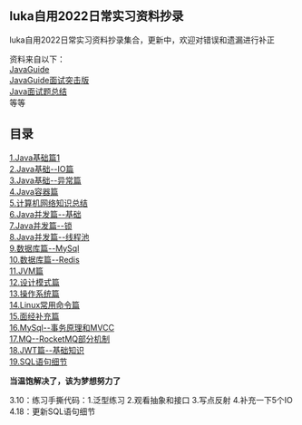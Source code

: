 ## luka自用2022日常实习资料抄录

luka自用2022日常实习资料抄录集合，更新中，欢迎对错误和遗漏进行补正

资料来自以下：   
 [JavaGuide](https://javaguide.cn/)  
 [JavaGuide面试突击版](https://snailclimb.gitee.io/javaguide-interview/#/)   
 [Java面试题总结](https://juejin.cn/post/6844904125755293710)   
等等

## 目录

 [1.Java基础篇1](https://github.com/lukaliou123/lukaliou123.github.io/issues/3)  
 [2.Java基础--IO篇 ](https://github.com/lukaliou123/lukaliou123.github.io/issues/4)  
 [3.Java基础--异常篇](https://github.com/lukaliou123/lukaliou123.github.io/issues/5)  
 [4.Java容器篇](https://github.com/lukaliou123/lukaliou123.github.io/issues/1)  
 [5.计算机网络知识总结](https://github.com/lukaliou123/lukaliou123.github.io/issues/2)  
 [6.Java并发篇--基础](https://github.com/lukaliou123/lukaliou123.github.io/issues/6)  
 [7.Java并发篇--锁](https://github.com/lukaliou123/lukaliou123.github.io/issues/7)  
 [8.Java并发篇--线程池](https://github.com/lukaliou123/lukaliou123.github.io/issues/8)  
 [9.数据库篇--MySql](https://github.com/lukaliou123/lukaliou123.github.io/issues/9)   
 [10.数据库篇--Redis](https://github.com/lukaliou123/lukaliou123.github.io/issues/10)  
 [11.JVM篇](https://github.com/lukaliou123/lukaliou123.github.io/issues/11)  
 [12.设计模式篇](https://github.com/lukaliou123/lukaliou123.github.io/issues/12)  
 [13.操作系统篇](https://github.com/lukaliou123/lukaliou123.github.io/issues/13)  
 [14.Linux常用命令篇](https://github.com/lukaliou123/lukaliou123.github.io/issues/14)  
 [15.面经补充篇](https://github.com/lukaliou123/lukaliou123.github.io/issues/15)  
 [16.MySql--事务原理和MVCC](https://github.com/lukaliou123/lukaliou123.github.io/issues/16)  
 [17.MQ--RocketMQ部分机制 ](https://github.com/lukaliou123/lukaliou123.github.io/issues/17)  
 [18.JWT篇--基础知识 ](https://github.com/lukaliou123/lukaliou123.github.io/issues/18)  
 [19.SQL语句细节 ](https://github.com/lukaliou123/lukaliou123.github.io/issues/19)
 
**当温饱解决了，该为梦想努力了**

3.10：练习手撕代码：1.泛型练习 2.观看抽象和接口 3.写点反射 4.补充一下5个IO
4.18：更新SQL语句细节
